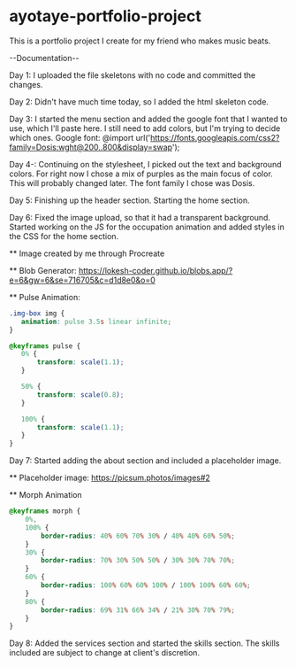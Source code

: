 # ayotaye-portfolio-project
 This is a portfolio project I create for my friend who makes music beats.

 --Documentation--

 Day 1: I uploaded the file skeletons with no code and committed the changes. 

 Day 2: Didn't have much time today, so I added the html skeleton code.

 Day 3: I started the menu section and added the google font that I wanted to use, which I'll paste here. I still need to add colors, but I'm trying to decide which ones. 
 Google font: @import url('https://fonts.googleapis.com/css2?family=Dosis:wght@200..800&display=swap');

 Day 4-: Continuing on the stylesheet, I picked out the text and background colors. For right now I chose a mix of purples as the main focus of color. This will probably changed later. The font family I chose was Dosis. 

 Day 5: Finishing up the header section. Starting the home section. 

 Day 6: Fixed the image upload, so that it had a transparent background. Started working on the JS for the occupation animation and added styles in the CSS for the home section. 

** Image created by me through Procreate
 
 ** Blob Generator: https://lokesh-coder.github.io/blobs.app/?e=6&gw=6&se=716705&c=d1d8e0&o=0
 
 ** Pulse Animation: 
 ```css
 .img-box img {
    animation: pulse 3.5s linear infinite;
 }
 
 ```
 
 ```css
 @keyframes pulse {
	0% {
		transform: scale(1.1);
	}

	50% {
		transform: scale(0.8);
	}

	100% {
		transform: scale(1.1);
	}
}
 ```


Day 7: Started adding the about section and included a placeholder image. 

** Placeholder image: https://picsum.photos/images#2

** Morph Animation

```css
@keyframes morph {
    0%,
    100% {
        border-radius: 40% 60% 70% 30% / 40% 40% 60% 50%;
    }
    30% {
        border-radius: 70% 30% 50% 50% / 30% 30% 70% 70%;
    }
    60% {
        border-radius: 100% 60% 60% 100% / 100% 100% 60% 60%;
    }
    80% {
        border-radius: 69% 31% 66% 34% / 21% 30% 70% 79%;
    }
}
```

Day 8: Added the services section and started the skills section. The skills included are subject to change at client's discretion. 